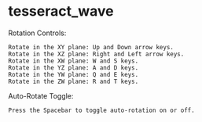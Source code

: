 # tesseract_wave

Rotation Controls:

    Rotate in the XY plane: Up and Down arrow keys.
    Rotate in the XZ plane: Right and Left arrow keys.
    Rotate in the XW plane: W and S keys.
    Rotate in the YZ plane: A and D keys.
    Rotate in the YW plane: Q and E keys.
    Rotate in the ZW plane: R and T keys.

Auto-Rotate Toggle: 

    Press the Spacebar to toggle auto-rotation on or off.
